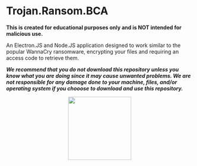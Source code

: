 # Trojan.Ransom.BCA

**This is created for educational purposes only and is NOT intended for malicious use.**

An Electron.JS and Node.JS application designed to work similar to the popular WannaCry ransomware, encrypting your files and requiring an access code to retrieve them.  

***We recommend that you do not download this repository unless you know what you are doing since it may cause unwanted problems.  We are not responsible for any damage done to your machine, files, and/or operating system if you chooose to download and use this repository.***
 
  
<p align="center">
  <img width="170" height="170" src="https://encrypted-tbn0.gstatic.com/images?q=tbn:ANd9GcS4tT3aaJdno4Dia321h6JKNcFedu9orPYSy9O0Gq6NERpWlVI-">
</p>
